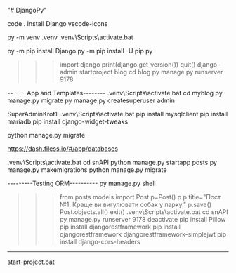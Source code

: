 "# DjangoPy"

code .
Install 
Django
vscode-icons  

py -m venv .venv
.venv\Scripts\activate.bat

py -m pip install Django
py -m pip install -U pip
py
>>>import django
>>>print(django.get_version())
>>>quit()
django-admin startproject blog
cd blog
py manage.py runserver 9178

-------App and Templates--------
.venv\Scripts\activate.bat
cd myblog
py manage.py migrate
py manage.py createsuperuser admin

SuperAdminKrot1-.venv\Scripts\activate.bat
pip install mysqlclient
pip install mariadb
pip install django-widget-tweaks

python manage.py migrate

https://dash.filess.io/#/app/databases

.venv\Scripts\activate.bat
cd snAPI
python manage.py startapp posts
py manage.py makemigrations
python manage.py migrate

---------Testing ORM----------
py manage.py shell
>>>from posts.models import Post
>>>p=Post()
>>>p
>>>p.title="Пост №1. Краще ви вигулювати собак у парку."
>>>p.save()
>>>Post.objects.all()
>>>exit()
.venv\Scripts\activate.bat
cd snAPI
py manage.py runserver 9178
deactivate
pip install Pillow
pip install djangorestframework
pip install djangorestframework djangorestframework-simplejwt
pip install django-cors-headers

--------------------------
start-project.bat